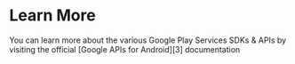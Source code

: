 
Learn More
==========

You can learn more about the various Google Play Services SDKs & APIs by visiting the official [Google APIs for Android][3] documentation
